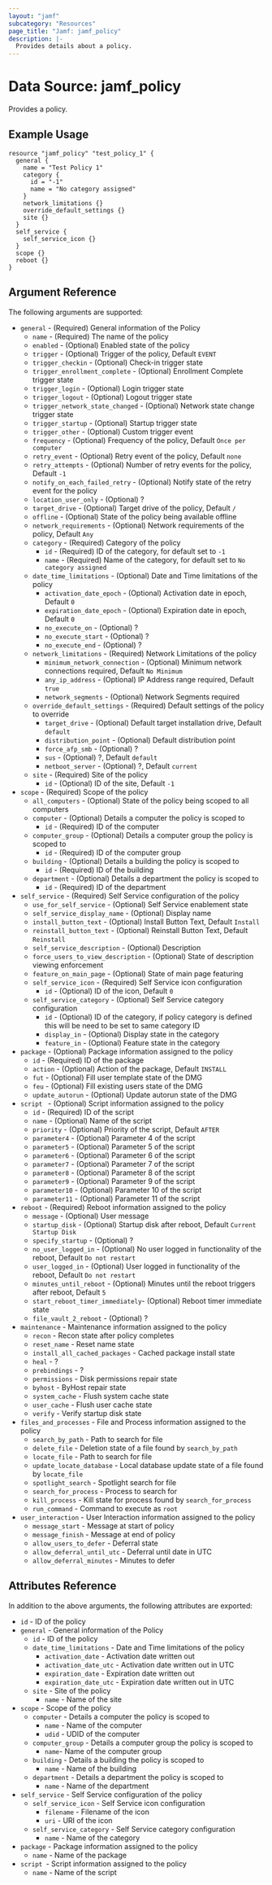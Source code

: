 ```yaml
---
layout: "jamf"
subcategory: "Resources"
page_title: "Jamf: jamf_policy"
description: |-
  Provides details about a policy.
---
```


# Data Source: jamf_policy

Provides a policy.

## Example Usage

```hcl
resource "jamf_policy" "test_policy_1" {
  general {
    name = "Test Policy 1"
    category {
      id = "-1"
      name = "No category assigned"
    }
    network_limitations {}
    override_default_settings {}
    site {}
  }
  self_service {
    self_service_icon {}
  }
  scope {}
  reboot {}
}
```

## Argument Reference

The following arguments are supported:

* `general`                     - (Required) General information of the Policy
  * `name`                          - (Required) The name of the policy
  * `enabled`                       - (Optional) Enabled state of the policy
  * `trigger`                       - (Optional) Trigger of the policy, Default `EVENT`
  * `trigger_checkin`               - (Optional) Check-in trigger state
  * `trigger_enrollment_complete`   - (Optional) Enrollment Complete trigger state
  * `trigger_login`                 - (Optional) Login trigger state
  * `trigger_logout`                - (Optional) Logout trigger state
  * `trigger_network_state_changed` - (Optional) Network state change trigger state
  * `trigger_startup`               - (Optional) Startup trigger state
  * `trigger_other`                 - (Optional) Custom trigger event
  * `frequency`                     - (Optional) Frequency of the policy, Default `Once per computer`
  * `retry_event`                   - (Optional) Retry event of the policy, Default `none`
  * `retry_attempts`                - (Optional) Number of retry events for the policy, Default `-1`
  * `notify_on_each_failed_retry`   - (Optional) Notify state of the retry event for the policy
  * `location_user_only`            - (Optional) ?
  * `target_drive`                  - (Optional) Target drive of the policy, Default `/`
  * `offline`                       - (Optional) State of the policy being available offline
  * `network_requirements`          - (Optional) Network requirements of the policy, Default `Any`
  * `category`                  - (Required) Category of the policy
    * `id`                          - (Required) ID of the category, for default set to `-1`
    * `name`                        - (Required) Name of the category, for default set to `No category assigned`
  * `date_time_limitations`     - (Optional) Date and Time limitations of the policy
    * `activation_date_epoch`       - (Optional) Activation date in epoch, Default `0`
    * `expiration_date_epoch`       - (Optional) Expiration date in epoch, Default `0`
    * `no_execute_on`               - (Optional) ?
    * `no_execute_start`            - (Optional) ?
    * `no_execute_end`              - (Optional) ?
  * `network_limitations`       - (Required) Network Limitations of the policy
    * `minimum_network_connection`  - (Optional) Minimum network connections required, Default `No Minimum`
    * `any_ip_address`              - (Optional) IP Address range required, Default `true`
    * `network_segments`            - (Optional) Network Segments required
  * `override_default_settings` - (Required) Default settings of the policy to override
    * `target_drive`                - (Optional) Default target installation drive, Default `default`
    * `distribution_point`          - (Optional) Default distribution point
    * `force_afp_smb`               - (Optional) ?
    * `sus`                         - (Optional) ?, Default `default`
    * `netboot_server`              - (Optional) ?, Default `current`
  * `site`                      - (Required) Site of the policy
    * `id`                          - (Optional) ID of the site, Default `-1`
* `scope`                       - (Required) Scope of the policy
  * `all_computers`                 - (Optional) State of the policy being scoped to all computers
  * `computer`                      - (Optional) Details a computer the policy is scoped to
    * `id`                              - (Required) ID of the computer
  * `computer_group`                - (Optional) Details a computer group the policy is scoped to
    * `id`                              - (Required) ID of the computer group
  * `building`                      - (Optional) Details a building the policy is scoped to
    * `id`                              - (Required) ID of the building
  * `department`                    - (Optional) Details a department the policy is scoped to
    * `id`                              - (Required) ID of the department
* `self_service`                - (Required) Self Service configuration of the policy
  * `use_for_self_service`          - (Optional) Self Service enablement state
  * `self_service_display_name`     - (Optional) Display name
  * `install_button_text`           - (Optional) Install Button Text, Default `Install`
  * `reinstall_button_text`         - (Optional) Reinstall Button Text, Default `Reinstall`
  * `self_service_description`      - (Optional) Description
  * `force_users_to_view_description` - (Optional) State of description viewing enforcement
  * `feature_on_main_page`          - (Optional) State of main page featuring
  * `self_service_icon`             - (Required) Self Service icon configuration
    * `id`                              - (Optional) ID of the icon, Default `0`
  * `self_service_category`         - (Optional) Self Service category configuration
    * `id`                              - (Optional) ID of the category, if policy category is defined this will be need to be set to same category ID
    * `display_in`                      - (Optional) Display state in the category
    * `feature_in`                      - (Optional) Feature state in the category
* `package`                     - (Optional) Package information assigned to the policy
  * `id`                            - (Required) ID of the package
  * `action`                        - (Optional) Action of the package, Default `INSTALL`
  * `fut`                           - (Optional) Fill user template state of the DMG
  * `feu`                           - (Optional) Fill existing users state of the DMG
  * `update_autorun`                - (Optional) Update autorun state of the DMG
* `script `                     - (Optional) Script information assigned to the policy
  * `id`                            - (Required) ID of the script
  * `name`                          - (Optional) Name of the script
  * `priority`                      - (Optional) Priority of the script, Default `AFTER`
  * `parameter4`                    - (Optional) Parameter 4 of the script
  * `parameter5`                    - (Optional) Parameter 5 of the script
  * `parameter6`                    - (Optional) Parameter 6 of the script
  * `parameter7`                    - (Optional) Parameter 7 of the script
  * `parameter8`                    - (Optional) Parameter 8 of the script
  * `parameter9`                    - (Optional) Parameter 9 of the script
  * `parameter10`                   - (Optional) Parameter 10 of the script
  * `parameter11`                   - (Optional) Parameter 11 of the script
* `reboot`                      - (Required) Reboot information assigned to the policy
  * `message`                       - (Optional) User message
  * `startup_disk`                  - (Optional) Startup disk after reboot, Default `Current Startup Disk`
  * `specify_startup`               - (Optional) ?
  * `no_user_logged_in`             - (Optional) No user logged in functionality of the reboot, Default `Do not restart`
  * `user_logged_in`                - (Optional) User logged in functionality of the reboot, Default `Do not restart`
  * `minutes_until_reboot`          - (Optional) Minutes until the reboot triggers after reboot, Default `5`
  * `start_reboot_timer_immediately`- (Optional) Reboot timer immediate state
  * `file_vault_2_reboot`           - (Optional) ?
* `maintenance`                 - Maintenance information assigned to the policy
  * `recon`                         - Recon state after policy completes
  * `reset_name`                    - Reset name state
  * `install_all_cached_packages`   - Cached package install state
  * `heal`                          - ?
  * `prebindings`                   - ?
  * `permissions`                   - Disk permissions repair state
  * `byhost`                        - ByHost repair state
  * `system_cache`                  - Flush system cache state
  * `user_cache`                    - Flush user cache state
  * `verify`                        - Verify startup disk state
* `files_and_processes`         - File and Process information assigned to the policy
  * `search_by_path`                - Path to search for file
  * `delete_file`                   - Deletion state of a file found by `search_by_path`
  * `locate_file`                   - Path to search for file
  * `update_locate_database`        - Local database update state of a file found by `locate_file`
  * `spotlight_search`              - Spotlight search for file
  * `search_for_process`            - Process to search for
  * `kill_process`                  - Kill state for process found by `search_for_process`
  * `run_command`                   - Command to execute as `root`
* `user_interaction`            - User Interaction information assigned to the policy
  * `message_start`                 - Message at start of policy
  * `message_finish`                - Message at end of policy
  * `allow_users_to_defer`          - Deferral state
  * `allow_deferral_until_utc`      - Deferral until date in UTC
  * `allow_deferral_minutes`        - Minutes to defer

## Attributes Reference

In addition to the above arguments, the following attributes are exported:

* `id` - ID of the policy
* `general` - General information of the Policy
  * `id` - ID of the policy
  * `date_time_limitations` - Date and Time limitations of the policy
    * `activation_date` - Activation date written out
    * `activation_date_utc` - Activation date written out in UTC
    * `expiration_date` - Expiration date written out
    * `expiration_date_utc` - Expiration date written out in UTC
  * `site` - Site of the policy
    * `name` - Name of the site
* `scope` - Scope of the policy
  * `computer` - Details a computer the policy is scoped to
    * `name` - Name of the computer
    * `udid` - UDID of the computer
  * `computer_group` - Details a computer group the policy is scoped to
    * `name`- Name of the computer group
  * `building` - Details a building the policy is scoped to
    * `name` - Name of the building
  * `department` - Details a department the policy is scoped to
    * `name` - Name of the department
* `self_service` - Self Service configuration of the policy
  * `self_service_icon` - Self Service icon configuration
    * `filename` - Filename of the icon
    * `uri` - URI of the icon
  * `self_service_category` - Self Service category configuration
    * `name` - Name of the category
* `package` - Package information assigned to the policy
  * `name` - Name of the package
* `script `- Script information assigned to the policy
  * `name` - Name of the script
